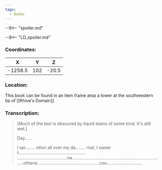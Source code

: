 ```yaml
---
tags:
  - Books
---
```


--8<-- "spoiler.md"

--8<-- "LD_spoiler.md"

### Coordinates:
| **X** | **Y**| **Z** |
|:-----:|:----:|:-----:|
|-1258.5  |102   |-20.5  |

### Location:
This book can be found in an item frame atop a tower at the southwestern tip of [[Khive's Domain]]. 

### Transcription:
> [Much of the text is obscured by liquid stains of some kind. It's still wet.]
>
>Day......
>
> I spi........ otion all over
> my da........ rnal, I swear t.......................................................
> .........................................ne...........................................................................otherw...................................................cou.............................

